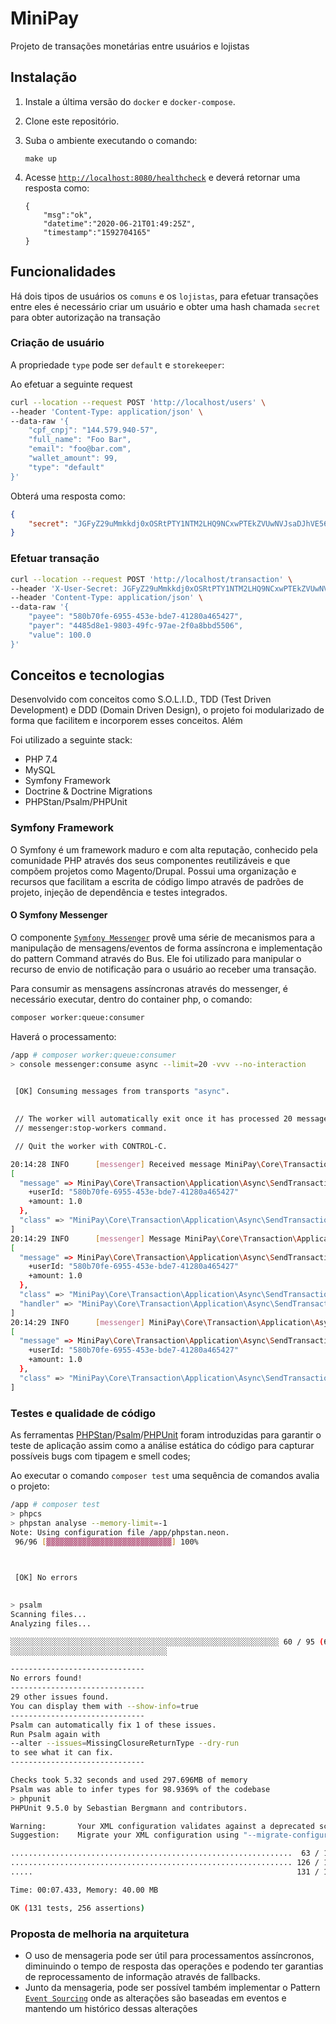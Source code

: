 # MiniPay
Projeto de transações monetárias entre usuários e lojistas

## Instalação

1. Instale a última versão do `docker` e `docker-compose`.

2. Clone este repositório.

3. Suba o ambiente executando o comando:

    `make up`

4. Acesse [`http://localhost:8080/healthcheck`](http://127.0.0.1:8080/healthcheck) e deverá retornar uma resposta como:

    ``` 
    {
        "msg":"ok",
        "datetime":"2020-06-21T01:49:25Z",
        "timestamp":"1592704165"
    }
    ``` 

## Funcionalidades
Há dois tipos de usuários os `comuns` e os `lojistas`, para efetuar transações entre eles é necessário criar um usuário e obter uma hash chamada `secret` para obter autorização na transação

### Criação de usuário

A propriedade `type` pode ser `default` e `storekeeper`:

Ao efetuar a seguinte request
```bash
curl --location --request POST 'http://localhost/users' \
--header 'Content-Type: application/json' \
--data-raw '{
    "cpf_cnpj": "144.579.940-57",
    "full_name": "Foo Bar",
    "email": "foo@bar.com",
    "wallet_amount": 99,
    "type": "default"
}'
```
Obterá uma resposta como:
```json
{
    "secret": "JGFyZ29uMmkkdj0xOSRtPTY1NTM2LHQ9NCxwPTEkZVUwNVJsaDJhVE56YUVwT2FXZ3plZyQzRXFrYnUyMVo5SlU5dkhPdGFCVmFzRHpvQ2RwOS9BZk9EemRtY2x0VFow"
}
```

### Efetuar transação
```bash
curl --location --request POST 'http://localhost/transaction' \
--header 'X-User-Secret: JGFyZ29uMmkkdj0xOSRtPTY1NTM2LHQ9NCxwPTEkZVUwNVJsaDJhVE56YUVwT2FXZ3plZyQzRXFrYnUyMVo5SlU5dkhPdGFCVmFzRHpvQ2RwOS9BZk9EemRtY2x0VFow' \
--header 'Content-Type: application/json' \
--data-raw '{
    "payee": "580b70fe-6955-453e-bde7-41280a465427",
    "payer": "4485d8e1-9803-49fc-97ae-2f0a8bbd5506",
    "value": 100.0
}'
```



## Conceitos e tecnologias

Desenvolvido com conceitos como S.O.L.I.D., TDD (Test Driven Development) e DDD (Domain Driven Design), o projeto foi modularizado de forma que facilitem e incorporem esses conceitos. Além 

Foi utilizado a seguinte stack:

- PHP 7.4
- MySQL
- Symfony Framework
- Doctrine & Doctrine Migrations
- PHPStan/Psalm/PHPUnit


### Symfony Framework

O Symfony é um framework maduro e com alta reputação, conhecido pela comunidade PHP através dos seus componentes reutilizáveis e que compõem projetos como Magento/Drupal. 
Possui uma organização e recursos que facilitam a escrita de código limpo através de padrões de projeto, injeção de dependência e testes integrados.

#### O Symfony Messenger
O componente [`Symfony Messenger`](https://symfony.com/doc/current/messenger.html) provê uma série de mecanismos para a manipulação de mensagens/eventos de forma assíncrona e implementação do pattern Command através do Bus. Ele foi utilizado para manipular o recurso de envio de notificação para o usuário ao receber uma transação.

Para consumir as mensagens assíncronas através do messenger, é necessário executar, dentro do container php, o comando:
```bash
composer worker:queue:consumer
```

Haverá o processamento:
```bash
/app # composer worker:queue:consumer
> console messenger:consume async --limit=20 -vvv --no-interaction

                                                                                                                        
 [OK] Consuming messages from transports "async".                                                                       
                                                                                                                        

 // The worker will automatically exit once it has processed 20 messages or received a stop signal via the              
 // messenger:stop-workers command.                                                                                     

 // Quit the worker with CONTROL-C.                                                                                     

20:14:28 INFO      [messenger] Received message MiniPay\Core\Transaction\Application\Async\SendTransactionReceivedNotification
[
  "message" => MiniPay\Core\Transaction\Application\Async\SendTransactionReceivedNotification^ {
    +userId: "580b70fe-6955-453e-bde7-41280a465427"
    +amount: 1.0
  },
  "class" => "MiniPay\Core\Transaction\Application\Async\SendTransactionReceivedNotification"
]
20:14:29 INFO      [messenger] Message MiniPay\Core\Transaction\Application\Async\SendTransactionReceivedNotification handled by MiniPay\Core\Transaction\Application\Async\SendTransactionReceivedNotificationHandler::__invoke
[
  "message" => MiniPay\Core\Transaction\Application\Async\SendTransactionReceivedNotification^ {
    +userId: "580b70fe-6955-453e-bde7-41280a465427"
    +amount: 1.0
  },
  "class" => "MiniPay\Core\Transaction\Application\Async\SendTransactionReceivedNotification",
  "handler" => "MiniPay\Core\Transaction\Application\Async\SendTransactionReceivedNotificationHandler::__invoke"
]
20:14:29 INFO      [messenger] MiniPay\Core\Transaction\Application\Async\SendTransactionReceivedNotification was handled successfully (acknowledging to transport).
[
  "message" => MiniPay\Core\Transaction\Application\Async\SendTransactionReceivedNotification^ {
    +userId: "580b70fe-6955-453e-bde7-41280a465427"
    +amount: 1.0
  },
  "class" => "MiniPay\Core\Transaction\Application\Async\SendTransactionReceivedNotification"
]

```

### Testes e qualidade de código
As ferramentas [PHPStan](https://phpstan.org)/[Psalm](https://psalm.dev)/[PHPUnit](https://phpunit.de) foram introduzidas para garantir o teste de aplicação assim como a análise estática do código para capturar possíveis bugs com tipagem e smell codes;

Ao executar o comando `composer test` uma sequência de comandos avalia o projeto:
```bash
/app # composer test
> phpcs
> phpstan analyse --memory-limit=-1
Note: Using configuration file /app/phpstan.neon.
 96/96 [▓▓▓▓▓▓▓▓▓▓▓▓▓▓▓▓▓▓▓▓▓▓▓▓▓▓▓▓] 100%


                                                                                                                        
 [OK] No errors                                                                                                         
                                                                                                                        

> psalm
Scanning files...
Analyzing files...

░░░░░░░░░░░░░░░░░░░░░░░░░░░░░░░░░░░░░░░░░░░░░░░░░░░░░░░░░░░░ 60 / 95 (63%)
░░░░░░░░░░░░░░░░░░░░░░░░░░░░░░░░░░░

------------------------------
No errors found!
------------------------------
29 other issues found.
You can display them with --show-info=true
------------------------------
Psalm can automatically fix 1 of these issues.
Run Psalm again with 
--alter --issues=MissingClosureReturnType --dry-run
to see what it can fix.
------------------------------

Checks took 5.32 seconds and used 297.696MB of memory
Psalm was able to infer types for 98.9369% of the codebase
> phpunit
PHPUnit 9.5.0 by Sebastian Bergmann and contributors.

Warning:       Your XML configuration validates against a deprecated schema.
Suggestion:    Migrate your XML configuration using "--migrate-configuration"!

...............................................................  63 / 131 ( 48%)
............................................................... 126 / 131 ( 96%)
.....                                                           131 / 131 (100%)

Time: 00:07.433, Memory: 40.00 MB

OK (131 tests, 256 assertions)

```


### Proposta de melhoria na arquitetura

- O uso de mensageria pode ser útil para processamentos assíncronos, diminuindo o tempo de resposta das operações e podendo ter garantias de reprocessamento de informação através de fallbacks. 
- Junto da mensageria, pode ser possível também implementar o Pattern [`Event Sourcing`](https://martinfowler.com/eaaDev/EventSourcing.html) onde as alterações são baseadas em eventos e mantendo um histórico dessas alterações 
